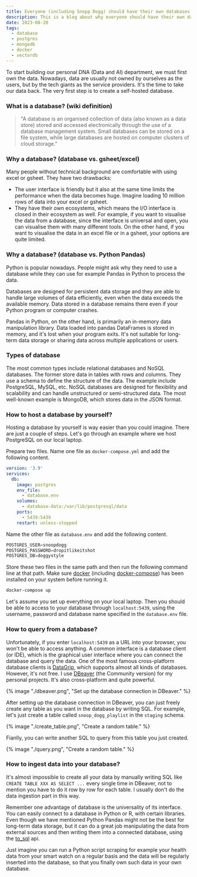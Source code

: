 ```yaml
---
title: Everyone (including Snopp Dogg) should have their own databases.
description: This is a blog about why everyone should have their own databases and how they can build it from scratch.
date: 2023-08-28
tags:
  - database
  - postgres
  - mongodb
  - docker
  - vectordb
---
```

To start building our personal DNA (Data and AI) department, we must first own the data. Nowadays, data are usually not owned by ourselves as the users, but by the tech giants as the service providers. It's the time to take our data back. The very first step is to create a self-hosted database.

### What is a database? (wiki definition)

> "A database is an organised collection of data (also known as a data store) stored and accessed electronically through the use of a database management system. Small databases can be stored on a file system, while large databases are hosted on computer clusters of cloud storage."

### Why a database? (database vs. gsheet/excel)

Many people without technical background are comfortable with using excel or gsheet. They have two drawbacks:
* The user interface is friendly but it also at the same time limits the performance when the data becomes huge. Imagine loading 10 million rows of data into your excel or gsheet.
* They have their own ecosystems, which means the I/O interface is closed in their ecosystem as well. For example, if you want to visualise the data from a database, since the interface is universal and open, you can visualise them with many different tools. On the other hand, if you want to visualise the data in an excel file or in a gsheet, your options are quite limited.

### Why a database? (database vs. Python Pandas)
Python is popular nowadays. People might ask why they need to use a database while they can use for example Pandas in Python to process the data.

Databases are designed for persistent data storage and they are able to handle large volumes of data efficiently, even when the data exceeds the available memory. Data stored in a database remains there even if your Python program or computer crashes.

Pandas in Python, on the other hand, is primarily an in-memory data manipulation library. Data loaded into pandas DataFrames is stored in memory, and it's lost when your program exits. It's not suitable for long-term data storage or sharing data across multiple applications or users.

### Types of database

The most common types include relational databases and NoSQL databases. The former store data in tables with rows and columns. They use a schema to define the structure of the data. The example include PostgreSQL, MySQL, etc. NoSQL databases are designed for flexibility and scalability and can handle unstructured or semi-structured data. The most well-known example is MongoDB, which stores data in the JSON format.

### How to host a database by yourself?

Hosting a database by yourself is way easier than you could imagine. There are just a couple of steps. Let's go through an example where we host PostgreSQL on our local laptop.

Prepare two files. Name one file as <code class="language-">docker-compose.yml</code> and add the following content.
```yaml
version: '3.9'
services:
  db:
    image: postgres
    env_file:
      - database.env
    volumes:
      - database-data:/var/lib/postgresql/data
    ports:
      - 5439:5439
    restart: unless-stopped
```

Name the other file as <code class="language-">database.env</code> and add the following content.

```js
POSTGRES_USER=snoopdogg
POSTGRES_PASSWORD=dropitlikeitshot
POSTGRES_DB=doggystyle
```

Store these two files in the same path and then run the following command line at that path. Make sure <a href="https://www.docker.com/">docker</a> (including <a href="https://docs.docker.com/compose/">docker-compose</a>) has been installed on your system before running it.

```bash
docker-compose up
```

Let's assume you set up everything on your local laptop. Then you should be able to access to your database through <code class="language-">localhost:5439</code>, using the username, password and database name specified in the <code class="language-">database.env</code> file.

### How to query from a database?

Unfortunately, if you enter <code class="language-">localhost:5439</code> as a URL into your browser, you won't be able to access anything. A common interface is a database client (or IDE), which is the graphical user interface where you can connect the database and query the data. One of the most famous cross-platform database clients is <a href="https://www.jetbrains.com/datagrip/">DataGrip</a>, which supports almost all kinds of databases. However, it's not free. I use <a href="https://dbeaver.io/">DBeaver</a> (the Community version) for my personal projects. It's also cross-platform and quite powerful.

{% image "./dbeaver.png", "Set up the database connection in DBeaver." %}

After setting up the database connection in DBeaver, you can just freely create any table as you want in the database by writing SQL. For example, let's just create a table called <code class="language-">snoop_dogg_playlist</code> in the <code class="language-">staging</code> schema.

{% image "./create_table.png", "Create a random table." %}

Fianlly, you can write another SQL to query from this table you just created.

{% image "./query.png", "Create a random table." %}

### How to ingest data into your database?

It's almost impossible to create all your data by manually writing SQL like <code class="language-">CREATE TABLE XXX AS SELECT ...</code> every single time in DBeaver, not to mention you have to do it row by row for each table. I usually don't do the data ingestion part in this way.

Remember one advantage of database is the universality of its interface. You can easily connect to a database in Python or R, with certain libraries. Even though we have mentioned Python Pandas might not be the best for long-term data storage, but it can do a great job manipulating the data from external sources and then writing them into a connected database, using the <a href="https://pandas.pydata.org/docs/reference/api/pandas.DataFrame.to_sql.html">to_sql</a> api.

Just imagine you can run a Python script scraping for example your health data from your smart watch on a regular basis and the data will be regularly inserted into the database, so that you finally own such data in your own database.